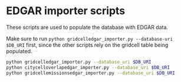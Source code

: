 # EDGAR  importer scripts

These scripts are used to populate the database with EDGAR data.

Make sure to run `python gridcelledgar_importer.py --database-uri $DB_URI` first, since the other scripts rely on the gridcell table being populated.

```bash
python gridcelledgar_importer.py --database_uri $DB_URI
python citycelloverlapedgar_importer.py --database_uri $DB_URI
python gridcellemissionsedgar_importer.py --database_uri $DB_URI
```